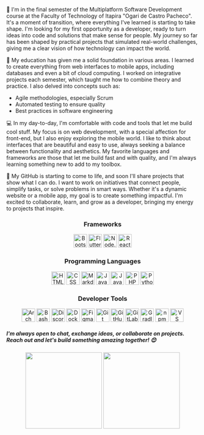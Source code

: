 <p>🌱 I'm in the final semester of the Multiplatform Software Development course at the Faculty of Technology of Itapira "Ogari de Castro Pacheco". It's a moment of transition, where everything I've learned is starting to take shape. I'm looking for my first opportunity as a developer, ready to turn ideas into code and solutions that make sense for people. My journey so far has been shaped by practical projects that simulated real-world challenges, giving me a clear vision of how technology can impact the world.</p>

<p>🚀 My education has given me a solid foundation in various areas. I learned to create everything from web interfaces to mobile apps, including databases and even a bit of cloud computing. I worked on integrative projects each semester, which taught me how to combine theory and practice. I also delved into concepts such as:</p>
<ul>
  <li>Agile methodologies, especially Scrum</li>
  <li>Automated testing to ensure quality</li>
  <li>Best practices in software engineering</li>
</ul>

<p>💻 In my day-to-day, I'm comfortable with code and tools that let me build cool stuff. My focus is on web development, with a special affection for front-end, but I also enjoy exploring the mobile world. I like to think about interfaces that are beautiful and easy to use, always seeking a balance between functionality and aesthetics. My favorite languages and frameworks are those that let me build fast and with quality, and I'm always learning something new to add to my toolbox.</p>

<p>🌟 My GitHub is starting to come to life, and soon I'll share projects that show what I can do. I want to work on initiatives that connect people, simplify tasks, or solve problems in smart ways. Whether it's a dynamic website or a mobile app, my goal is to create something impactful. I'm excited to collaborate, learn, and grow as a developer, bringing my energy to projects that inspire.</p>

<div align="center">
  <h3>Frameworks</h3>
  <img src="https://skillicons.dev/icons?i=bootstrap" height="35" alt="Bootstrap" />
  <img src="https://skillicons.dev/icons?i=flutter" height="35" alt="Flutter" />
  <img src="https://skillicons.dev/icons?i=nodejs" height="35" alt="Node.JS" />
  <img src="https://skillicons.dev/icons?i=react" height="35" alt="React" />
</div>

<div align="center">
  <h3>Programming Languages</h3>
  <img src="https://skillicons.dev/icons?i=html" height="35" alt="HTML" />
  <img src="https://skillicons.dev/icons?i=css" height="35" alt="CSS" />
  <img src="https://skillicons.dev/icons?i=markdown" height="35" alt="Markdown" />
  <img src="https://skillicons.dev/icons?i=js" height="35" alt="JavaScript" />
  <img src="https://skillicons.dev/icons?i=java" height="35" alt="Java" />
  <img src="https://skillicons.dev/icons?i=php" height="35" alt="PHP" />
  <img src="https://skillicons.dev/icons?i=python" height="35" alt="Python" />
</div>

<div align="center">
  <h3>Developer Tools</h3>
  <img src="https://skillicons.dev/icons?i=arch" height="35" alt="Arch Linux" /> 
  <img src="https://skillicons.dev/icons?i=bash" height="35" alt="Bash" />
  <img src="https://skillicons.dev/icons?i=discord" height="35" alt="Discord" />
  <img src="https://skillicons.dev/icons?i=docker" height="35" alt="Docker" />
  <img src="https://skillicons.dev/icons?i=figma" height="35" alt="Figma" />
  <img src="https://skillicons.dev/icons?i=git" height="35" alt="Git" />
  <img src="https://skillicons.dev/icons?i=github" height="35" alt="GitHub" />
  <img src="https://skillicons.dev/icons?i=gitlab" height="35" alt="GitLab" />
  <img src="https://skillicons.dev/icons?i=gradle" height="35" alt="Gradle" />
  <img src="https://skillicons.dev/icons?i=npm" height="35" alt="npm" /> 
  <img src="https://skillicons.dev/icons?i=vscode" height="35" alt="VS Code" />
</div>

<h5>I'm always open to chat, exchange ideas, or collaborate on projects. Reach out and let's build something amazing together! 😊</h5>

<div align="center">
  <!-- GitHub Stats Card with light/dark theme -->
  <picture>
    <source 
    srcset="https://github-readme-stats.vercel.app/api?username=joaopaulobernucio&text_bold=false&show_icons=true&theme=vue-dark"
    media="(prefers-color-scheme: dark)"
    />
    <source
    srcset="https://github-readme-stats.vercel.app/api?username=joaopaulobernucio&text_bold=false&show_icons=true&theme=vue"
    media="(prefers-color-scheme: light), (prefers-color-scheme: no-preference)"
    />
    <img 
      height="200"
      src="https://github-readme-stats.vercel.app/api?username=joaopaulobernucio"
    />
  </picture>

  <!-- Top Languages Card with light/dark theme -->
  <picture>
    <source 
    srcset="https://github-readme-stats.vercel.app/api/top-langs/?username=joaopaulobernucio&layout=compact&langs_count=8&card_width=310&theme=vue-dark"
    media="(prefers-color-scheme: dark)"
    />
    <source
    srcset="https://github-readme-stats.vercel.app/api/top-langs/?username=joaopaulobernucio&layout=compact&langs_count=8&card_width=310&theme=vue"
    media="(prefers-color-scheme: light), (prefers-color-scheme: no-preference)"
    />
    <img
      height="200"
      src="https://github-readme-stats.vercel.app/api/top-langs/?username=joaopaulobernucio"
    />
  </picture>
</div>
